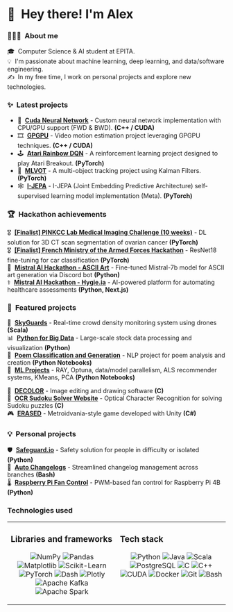
# 👋 &nbsp;Hey there! I'm Alex

### 👨🏻‍💻 &nbsp;About me
🎓 &nbsp;Computer Science & AI student at EPITA.\
💡 &nbsp;I'm passionate about machine learning, deep learning, and data/software engineering.\
✍️ &nbsp;In my free time, I work on personal projects and explore new technologies.

### ✨ &nbsp;Latest projects
- 🧠 &nbsp;**[Cuda Neural Network](https://github.com/FlorianSegard/CudaNeuralNetwork)** - Custom neural network implementation with CPU/GPU support (FWD & BWD). **(C++ / CUDA)**
- 🎞️ &nbsp;**[GPGPU](https://github.com/FlorianSegard/GPGPU_Project)** - Video motion estimation project leveraging GPGPU techniques. **(C++ / CUDA)**  
- 🕹️ &nbsp;**[Atari Rainbow DQN](https://github.com/TopAgrume/Atari-Rainbow-DQN)** - A reinforcement learning project designed to play Atari Breakout. **(PyTorch)**  
- 🎯 &nbsp;**[MLVOT](https://github.com/TopAgrume/mlvot)** - A multi-object tracking project using Kalman Filters. **(PyTorch)**
- 🕸️ &nbsp;**[I-JEPA](https://github.com/DjDonPablo/I-JEPA)** - I-JEPA (Joint Embedding Predictive Architecture) self-supervised learning model implementation (Meta). **(PyTorch)**  

### 🏆 &nbsp;Hackathon achievements
🎖️ &nbsp;**[[Finalist] PINKCC Lab Medical Imaging Challenge (10 weeks)](https://github.com/TopAgrume/PINKCC_challenge_2025)** - DL solution for 3D CT scan segmentation of ovarian cancer **(PyTorch)**\
🎖️ &nbsp;**[[Finalist] French Ministry of the Armed Forces Hackathon](https://github.com/Maxime-Buisson/groupe2-6miliarite)** - ResNet18 fine-tuning for car classification **(PyTorch)**\
🤖 &nbsp;**[Mistral AI Hackathon - ASCII Art](https://github.com/TopAgrume/mistral_hackathon)** - Fine-tuned Mistral-7b model for ASCII art generation via Discord bot **(Python)**\
⚕️ &nbsp;**[Mistral AI Hackathon - Hygie.ia](https://github.com/ClovisDyArx/hackaton_mistral_alan)** - AI-powered platform for automating healthcare assessments **(Python, Next.js)**

### 🎯 &nbsp;Featured projects
🚁 &nbsp;**[SkyGuards](https://github.com/TopAgrume/SkyGuards)** - Real-time crowd density monitoring system using drones **(Scala)**\
📊 &nbsp;**[Python for Big Data](https://github.com/xCosmicOtter/bigdata)** - Large-scale stock data processing and visualization **(Python)**\
📝 &nbsp;**[Poem Classification and Generation](https://github.com/TopAgrume/NLP_Project)** - NLP project for poem analysis and creation **(Python Notebooks)**\
🤖 &nbsp;**[ML Projects](https://github.com/TopAgrume/ml_projetcs)** - RAY, Optuna, data/model parallelism, ALS recommender systems, KMeans, PCA **(Python Notebooks)**

🎨 &nbsp;**[DECOLOR](https://github.com/TopAgrume/decolor)** - Image editing and drawing software **(C)**\
🧩 &nbsp;**[OCR Sudoku Solver Website](https://github.com/TopAgrume/OCR_LMP)** - Optical Character Recognition for solving Sudoku puzzles **(C)**\
🎮 &nbsp;**[ERASED](https://github.com/Akaagi/Erased)** - Metroidvania-style game developed with Unity **(C#)**

### 💡 &nbsp;Personal projects
🛡️ &nbsp;**[Safeguard.io](https://github.com/TopAgrume/safeguard.io)** - Safety solution for people in difficulty or isolated **(Python)**\
📝 &nbsp;**[Auto Changelogs](https://github.com/TopAgrume/auto_changelog)** - Streamlined changelog management across branches **(Bash)**\
🌡️ &nbsp;**[Raspberry Pi Fan Control](https://github.com/TopAgrume/raspberrypi-fan-control)** - PWM-based fan control for Raspberry Pi 4B **(Python)**

### Technologies used

<table>
<tr>
<td valign="top" width="50%">

### Libraries and frameworks
<p align="center">
<img alt="NumPy" src="https://img.shields.io/badge/NumPy-013243?style=for-the-badge&logo=numpy&logoColor=white" />
<img alt="Pandas" src="https://img.shields.io/badge/Pandas-150458?style=for-the-badge&logo=pandas&logoColor=white" />
<img alt="Matplotlib" src="https://img.shields.io/badge/Matplotlib-11557c?style=for-the-badge&logo=python&logoColor=white" />
<img alt="Scikit-Learn" src="https://img.shields.io/badge/scikit--learn-F7931E?style=for-the-badge&logo=scikit-learn&logoColor=white" />
<img alt="PyTorch" src="https://img.shields.io/badge/PyTorch-EE4C2C?style=for-the-badge&logo=PyTorch&logoColor=white" />
<img alt="Dash" src="https://img.shields.io/badge/Dash-008DE4?style=for-the-badge&logo=dash&logoColor=white" />
<img alt="Plotly" src="https://img.shields.io/badge/Plotly-3F4F75?style=for-the-badge&logo=plotly&logoColor=white" />
<img alt="Apache Kafka" src="https://img.shields.io/badge/Apache%20Kafka-231F20?style=for-the-badge&logo=apache-kafka&logoColor=white" />
<img alt="Apache Spark" src="https://img.shields.io/badge/Apache%20Spark-FFFFFF?style=for-the-badge&logo=apachespark&logoColor=#E35A16" />

</p>

</td>
<td valign="top" width="50%">

### Tech stack
<p align="center">
<img alt="Python" src="https://img.shields.io/badge/Python-3776AB?style=for-the-badge&logo=python&logoColor=white" />
<img alt="Java" src="https://img.shields.io/badge/Java-ED8B00?style=for-the-badge&logo=openjdk&logoColor=white" />
<img alt="Scala" src="https://img.shields.io/badge/Scala-DC322F?style=for-the-badge&logo=scala&logoColor=white" />
<img alt="PostgreSQL" src="https://img.shields.io/badge/PostgreSQL-316192?style=for-the-badge&logo=postgresql&logoColor=white" />
<img alt="C" src="https://img.shields.io/badge/C-00599C?style=for-the-badge&logo=c&logoColor=white" />
<img alt="C++" src="https://img.shields.io/badge/C%2B%2B-00599C?style=for-the-badge&logo=c%2B%2B&logoColor=white" />
<img alt="CUDA" src="https://img.shields.io/badge/CUDA-76B900?style=for-the-badge&logo=nvidia&logoColor=white" />
<img alt="Docker" src="https://img.shields.io/badge/Docker-2CA5E0?style=for-the-badge&logo=docker&logoColor=white" />
<img alt="Git" src="https://img.shields.io/badge/Git-F05032?style=for-the-badge&logo=git&logoColor=white" />
<img alt="Bash" src="https://img.shields.io/badge/GNU%20Bash-4EAA25?style=for-the-badge&logo=GNU%20Bash&logoColor=white" />
</p>

</td>
</tr>
</table>
